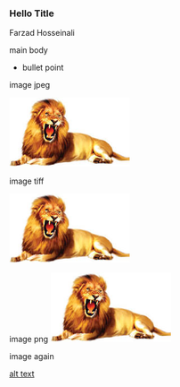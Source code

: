 ### Hello Title

Farzad Hosseinali

main body

* bullet point

image jpeg

![alt text](img.jpeg)

image tiff

![alt text](img.tiff)

image png
![alt text](img.png)


image again


[alt text](img.png)
